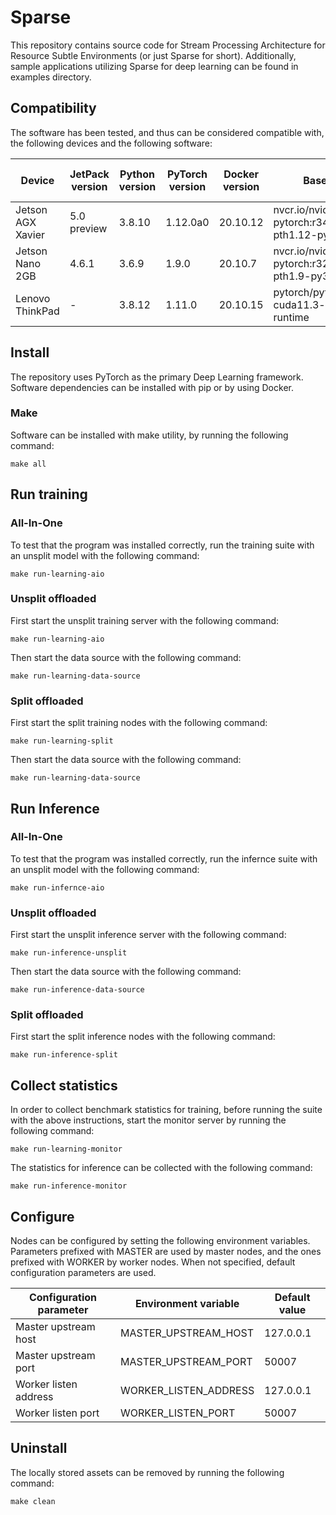 # Sparse

This repository contains source code for Stream Processing Architecture for Resource Subtle Environments (or just
Sparse for short). Additionally, sample applications utilizing Sparse for deep learning can be found in examples
directory.

## Compatibility

The software has been tested, and thus can be considered compatible with, the following devices and the following
software:

| Device            | JetPack version | Python version | PyTorch version | Docker version | Base image                                     | Docker tag suffix |
| ----------------- | --------------- | -------------- | --------------- | -------------- | ---------------------------------------------- | ------------------ |
| Jetson AGX Xavier | 5.0 preview     | 3.8.10         | 1.12.0a0        | 20.10.12       | nvcr.io/nvidia/l4t-pytorch:r34.1.0-pth1.12-py3 | jp50               |
| Jetson Nano 2GB   | 4.6.1           | 3.6.9          | 1.9.0           | 20.10.7        | nvcr.io/nvidia/l4t-pytorch:r32.7.1-pth1.9-py3  | jp461              |
| Lenovo ThinkPad   | -               | 3.8.12         | 1.11.0          | 20.10.15       | pytorch/pytorch:1.11.0-cuda11.3-cudnn8-runtime | amd64              |

## Install

The repository uses PyTorch as the primary Deep Learning framework. Software dependencies can be installed with pip or
by using Docker.

### Make

Software can be installed with make utility, by running the following command:
```
make all
```

## Run training

### All-In-One

To test that the program was installed correctly, run the training suite with an unsplit model with the following
command:

```
make run-learning-aio
```

### Unsplit offloaded

First start the unsplit training server with the following command:
```
make run-learning-aio
```

Then start the data source with the following command:
```
make run-learning-data-source
```

### Split offloaded

First start the split training nodes with the following command:
```
make run-learning-split
```

Then start the data source with the following command:
```
make run-learning-data-source
```

## Run Inference

### All-In-One

To test that the program was installed correctly, run the infernce suite with an unsplit model with the following
command:

```
make run-infernce-aio
```

### Unsplit offloaded

First start the unsplit inference server with the following command:
```
make run-inference-unsplit
```

Then start the data source with the following command:
```
make run-inference-data-source
```

### Split offloaded

First start the split inference nodes with the following command:
```
make run-inference-split
```


## Collect statistics

In order to collect benchmark statistics for training, before running the suite with the above instructions, start the
monitor server by running the following command:

```
make run-learning-monitor
```

The statistics for inference can be collected with the following command:
```
make run-inference-monitor
```

## Configure

Nodes can be configured by setting the following environment variables. Parameters prefixed with MASTER are used by
master nodes, and the ones prefixed with WORKER by worker nodes. When not specified, default configuration parameters
are used.

| Configuration parameter | Environment variable  | Default value |
| ----------------------- | --------------------- | ------------- |
| Master upstream host    | MASTER_UPSTREAM_HOST  | 127.0.0.1     |
| Master upstream port    | MASTER_UPSTREAM_PORT  | 50007         |
| Worker listen address   | WORKER_LISTEN_ADDRESS | 127.0.0.1     |
| Worker listen port      | WORKER_LISTEN_PORT    | 50007         |

## Uninstall

The locally stored assets can be removed by running the following command:
```
make clean
```
